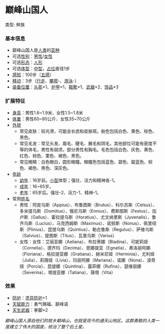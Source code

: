 # 巅峰山国人

类型: 种族

### 基本信息

- 巅峰山国人是[人类](%E4%BA%BA%E7%B1%BB%201b3d619a067b8051bc62c6f384527ed7.md)的[亚种](https://www.notion.so/1b3d619a067b808b8ae0ec41c3e2d312?pvs=21)
- 可选[性别](https://www.notion.so/1b3d619a067b806b8d7afecd6a1b5c36?pvs=21)：[男性](%E7%94%B7%E6%80%A7%201b3d619a067b80e0ad15f2bfd36db04d.md)/[女性](%E5%A5%B3%E6%80%A7%201b3d619a067b802a8f06c0c16b6a2e16.md)
- 可选[形态](https://www.notion.so/1b3d619a067b800ea0fadde7abc3ff91?pvs=21)：[人形](%E4%BA%BA%E5%BD%A2%201b4d619a067b80779865d7771ca62fbd.md)
- 可选[体型](https://www.notion.so/1b3d619a067b8088832ae7bd3d7333df?pvs=21)：[中型](%E4%B8%AD%E5%9E%8B%201b4d619a067b803f9d27cc385878526d.md)，[占位](https://www.notion.so/1b3d619a067b804e8195d876ec9d0551?pvs=21)直径1步
- [感知](https://www.notion.so/1b3d619a067b8065b638d07dd11eb74b?pvs=21)：100步（[五感](%E4%BA%94%E6%84%9F%201b4d619a067b809c9dc4c83d8f60e0aa.md)）
- [移动](https://www.notion.so/1b3d619a067b809a974ac608bbb4fb54?pvs=21)：3步（[行走](%E8%A1%8C%E8%B5%B0%201b4d619a067b8005b978e9ee9f6a3ec9.md)、[攀爬](%E6%94%80%E7%88%AC%201b4d619a067b80e7a16be79fb98f55b7.md)-、[游泳](%E6%B8%B8%E6%B3%B3%201b4d619a067b802699b8e56f843c0b56.md)-）
- [装备位置](https://www.notion.so/1b3d619a067b80369463de062aa239bb?pvs=21)：[头盔](https://www.notion.so/1b3d619a067b803b96f6f5cd75b737d6?pvs=21)×1、[护甲](https://www.notion.so/1b3d619a067b8095b845ca40a26a2b8f?pvs=21)×1、[鞋靴](https://www.notion.so/1b3d619a067b808c8c4fe1a5246a656b?pvs=21)×1、[武器](https://www.notion.so/1b3d619a067b80529a70eee1166b41ef?pvs=21)×2、[饰品](https://www.notion.so/1b3d619a067b8007b62ec0597aadddb2?pvs=21)×3

### 扩展特征

- [身高](https://www.notion.so/1b3d619a067b8074a90ff9e90fd2a05a?pvs=21)：男性1.6~1.9米、女性1.5~1.8米
- [体重](https://www.notion.so/1b3d619a067b8044ac61c5f9b7a356e8?pvs=21)：男性60~90公斤、女性35~70公斤
- [外貌](https://www.notion.so/1b3d619a067b808ca875f766c5817acd?pvs=21)
    - 常见皮肤：较光滑，可能会长痣和皮肤斑。肤色包括白色、黄色、棕色、黑色。
    - 常见毛发：常见头发、眉毛、睫毛、腋毛和阴毛，其他部位可能有密度不等的体毛，男性有胡须，部分男性有胸毛。毛色包括白色、灰色、黄色、红色、棕色、栗色、褐色、黑色。
    - 常见眼睛：白色眼白，圆形眼瞳。眼瞳色包括蓝色、碧色、靛蓝色、棕色、褐色、黑色、深灰色。
- [年龄](https://www.notion.so/1b3d619a067b8032bc05cba46ed99b5d?pvs=21)
    - [幼年](https://www.notion.so/1b3d619a067b80b28464e8d22ceafaef?pvs=21)：16岁前。[小型](%E5%B0%8F%E5%9E%8B%201b4d619a067b8010bd07e9075b8f71f2.md)体型；强壮、活力和精神各-1。
    - [成年](https://www.notion.so/1b3d619a067b80149cc0da48bd4f4eba?pvs=21)：16~65岁。
    - [老年](https://www.notion.so/1b3d619a067b8093a7a6db4ad3efb22c?pvs=21)：65岁后。强壮-2、活力-1、精神-1。
- 常用[姓名](https://www.notion.so/1b3d619a067b80b98261cc243e5fffde?pvs=21)
    - 男性：阿皮乌斯（Appius）、布鲁图斯（Brutus）、科尓苏斯（Celsus）、多米提乌斯（Domitius）、俄尼乌斯（Ennius）、费斯图斯（Festus）、加卢斯（Gallus）、霍拉提乌斯（Horatius）、尤文纳里斯（Juvenalis）、鲁齐乌斯（Lucius）、马克西姆斯（Maximus）、诺努斯（Nonus）、佩里纽斯（Plinius）、昆提乌斯（Quintius）、勒古鲁斯（Regulus）、萨维乌斯（Salvius）、提图斯（Titus）、瓦里乌斯（Varius）
    - 女性：女性：艾丽亚娜（Aeliana）、布拉蒂娜（Bladina）、可妮莉娅（Cornelia）、德齐玛（Decima）、恩娜提亚（Egnatia）、弗洛丽阿娜（Floriana）、格拉提亚娜（Gratiana）、赫米尼娅（Herminia）、尤利娅（Julia）、莉薇娅（Livia）、玛丽阿娜（Mariana）、诺娜（Nona）、波奇娅（Porcia）、昆缇娜（Quintina）、露菲娜（Rufina）、瑟维丽娜（Severina）、塔提亚娜（Tatiana）、薇塔（Vita）

### 效果

- [防护](https://www.notion.so/1b3d619a067b806e8bd4c7265f5a00fa?pvs=21)：[灵异防护](https://www.notion.so/1b3d619a067b80788307ebd9e41c53cb?pvs=21)+1
- [天赋能力](https://www.notion.so/1b3d619a067b805aa8e3e8012ea14e4e?pvs=21)：勇气赐福、巅峰语
- [天生武器](https://www.notion.so/1b3d619a067b8074bdb4e62b06caebf6?pvs=21)：拳脚×2

*巅峰山国人源自他们的故乡巅峰山，也就是现今的通天山地区。这群勇敢的人类一度建立了伟大的国度，统治了整个后土星。*